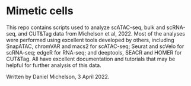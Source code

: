 # Mimetic cells

This repo contains scripts used to analyze scATAC-seq, bulk and scRNA-seq, and CUT&Tag data from Michelson et al, 2022. Most of the analyses were performed using excellent tools developed by others, including SnapATAC, chromVAR and macs2 for scATAC-seq; Seurat and scVelo for scRNA-seq; edgeR for RNA-seq; and deeptools, SEACR and HOMER for CUT&Tag. All have excellent documentation and tutorials that may be helpful for further analysis of this data.

Written by Daniel Michelson, 3 April 2022.

